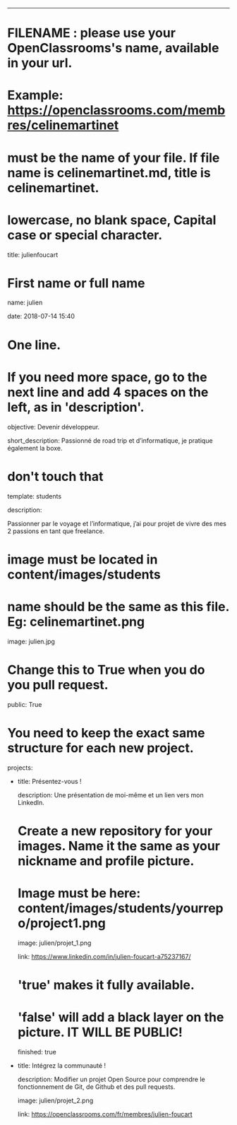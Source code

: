 ---


# FILENAME : please use your OpenClassrooms's name, available in your url.

# Example: https://openclassrooms.com/membres/celinemartinet

# must be the name of your file. If file name is celinemartinet.md, title is celinemartinet.

# lowercase, no blank space, Capital case or special character.

title: julienfoucart


# First name or full name

name: julien

date: 2018-07-14 15:40


# One line.

# If you need more space, go to the next line and add 4 spaces on the left, as in 'description'.

objective: Devenir développeur.

short_description: Passionné de road trip et d’informatique, je pratique également la boxe.


# don't touch that

template: students

description:

   Passionner par le voyage et l’informatique, j’ai pour projet de vivre des mes 2 passions en tant que freelance.

# image must be located in content/images/students

# name should be the same as this file. Eg: celinemartinet.png

image: julien.jpg


# Change this to True when you do you pull request.

public: True


# You need to keep the exact same structure for each new project.

projects:

  - title: Présentez-vous !

    description: Une présentation de moi-même et un lien vers mon LinkedIn.

    # Create a new repository for your images. Name it the same as your nickname and profile picture.

    # Image must be here: content/images/students/yourrepo/project1.png

    image: julien/projet_1.png

    link: https://www.linkedin.com/in/julien-foucart-a75237167/

    # 'true' makes it fully available.

    # 'false' will add a black layer on the picture. IT WILL BE PUBLIC!

    finished: true

  - title: Intégrez la communauté !

    description: Modifier un projet Open Source pour comprendre le fonctionnement de Git, de Github et des pull requests. 

    image: julien/projet_2.png

    link: https://openclassrooms.com/fr/membres/julien-foucart
